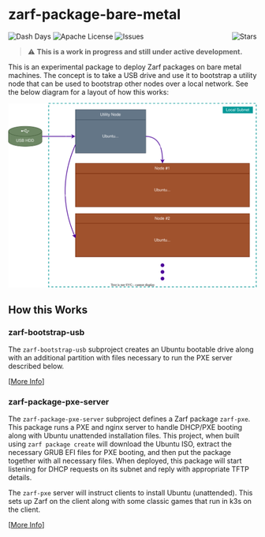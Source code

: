 # zarf-package-bare-metal
![Dash Days](https://img.shields.io/badge/Dash%20Days-best--project-blueviolet)
![Apache License](https://img.shields.io/github/license/defenseunicorns/zarf-package-bare-metal)
![Issues](https://img.shields.io/github/issues/defenseunicorns/zarf-package-bare-metal)
<img align="right" alt="Stars" src="https://img.shields.io/github/stars/defenseunicorns/zarf-package-bare-metal?style=social">

>⚠️ **This is a work in progress and still under active development.**

This is an experimental package to deploy Zarf packages on bare metal machines.  The concept is to take a USB drive and use it to bootstrap a utility node that can be used to bootstrap other nodes over a local network.  See the below diagram for a layout of how this works:

![Zarf Bare Metal Diagram](.images/zarf-bare-metal.drawio.svg)


## How this Works

### zarf-bootstrap-usb

The `zarf-bootstrap-usb` subproject creates an Ubuntu bootable drive along with an additional partition with files
necessary to run the PXE server described below.

[[More Info](zarf-bootstrap-usb)]

### zarf-package-pxe-server

The `zarf-package-pxe-server` subproject defines a Zarf package `zarf-pxe`. This package runs a PXE and nginx server
to handle DHCP/PXE booting along with Ubuntu unattended installation files. This project, when built using
`zarf package create` will download the Ubuntu ISO, extract the necessary GRUB EFI files for PXE booting, and then
put the package together with all necessary files. When deployed, this package will start listening for DHCP requests
on its subnet and reply with appropriate TFTP details.

The `zarf-pxe` server will instruct clients to install Ubuntu (unattended). This sets up Zarf on the client along with 
some classic games that run in k3s on the client.

[[More Info](zarf-package-pxe-server)]
